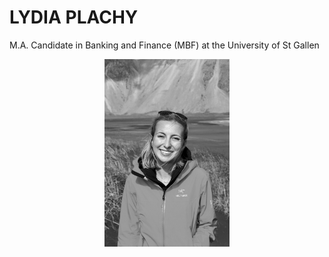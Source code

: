 # LYDIA PLACHY

M.A. Candidate in Banking and Finance (MBF) at the University of St Gallen

<center>
  
<img src="Photo_Informal.jpeg" alt="Informal Photo" style="height: 300px; width:200px;"/>
  
</center>
